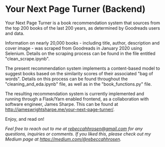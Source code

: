 # Your Next Page Turner (Backend)

Your Next Page Turner is a book recommendation system that sources from the top 200 books of the last 200 years, as determined by Goodreads users and data. 

Information on nearly 20,000 books - including title, author, description and cover image -  was scraped from Goodreads in January 2020 using Selenium. Details on the scraping process can be found in the file entitled "clean_scrape.ipynb".

The present recommendation system implements a content-based model to suggest books based on the similarity scores of their associated "bag of words". Details on this process can be found throughout the "cleaning_and_eda.ipynb" file, as well as in the "book_functions.py" file.



The resulting recommendation system is currently implemented and running through a Flask/Yarn enabled frontend, as a collaboration with software engineer, James Sharpe. This can be found at http://jameswrightsharpe.me/your-next-page-turner/.


 

Enjoy, and read on!


*Feel free to reach out to me at rebeccahhrosen@gmail.com for any questions, inquiries or comments. If you liked this, please check out my Medium page at https://medium.com/@rebeccahhrosen.*
